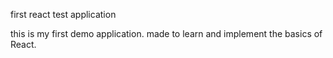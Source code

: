 first react test application

this is my first demo application. made to learn and implement the basics of React.
